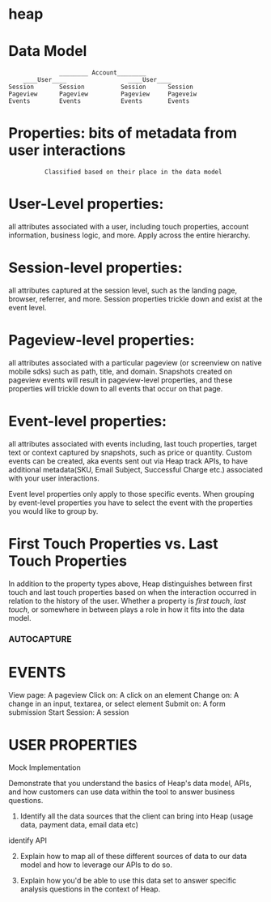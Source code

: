 # heap

# Data Model
                  ________ Account________
        ____User____                 ____User____
    Session       Session          Session      Session 
    Pageview      Pageview         Pageview     Pageveiw
    Events        Events           Events       Events 

# Properties: bits of metadata from user interactions
              Classified based on their place in the data model

   # User-Level properties: 
   all attributes associated with a user, including touch properties, account information, business logic, and more. Apply across the entire hierarchy. 

   # Session-level properties:
   all attributes captured at the session level, such as the landing page, browser, referrer, and more. Session properties trickle down and exist at the event level. 

   # Pageview-level properties:
   all attributes associated with a particular pageview (or screenview on native mobile sdks) such as path, title, and domain. Snapshots created on pageview events will result in pageview-level properties, and these properties will trickle down to all events that occur on that page. 

   # Event-level properties: 
   all attributes associated with events including, last touch properties, target text or context captured by snapshots, such as price or quantity. 
   Custom events can be created, aka events sent out via Heap track APIs, to have additional metadata(SKU, Email Subject, Successful Charge etc.) associated with your user interactions. 

   Event level properties only apply to those specific events. When grouping by event-level properties you have to select the event with the properties you would like to group by. 

# First Touch Properties vs. Last Touch Properties 

In addition to the property types above, Heap distinguishes between first touch and last touch properties based on when the interaction occurred in relation to the history of the user. Whether a property is *first touch*, *last touch*, or somewhere in between plays a role in how it fits into the data model.


### AUTOCAPTURE

# EVENTS 
View page: A pageview 
Click on: A click on an element 
Change on: A change in an input, textarea, or select element 
Submit on: A form submission 
Start Session: A session

# USER PROPERTIES


Mock Implementation

Demonstrate that you understand the basics of Heap's data model, APIs, and how customers can use data within the tool to answer business questions. 

1) Identify all the data sources that the client can bring into Heap (usage data, payment data, email data etc)

identify API






2) Explain how to map all of these different sources of data to our data model and how to leverage our APIs to do so. 

3) Explain how you'd be able to use this data set to answer specific analysis questions in the context of Heap. 

